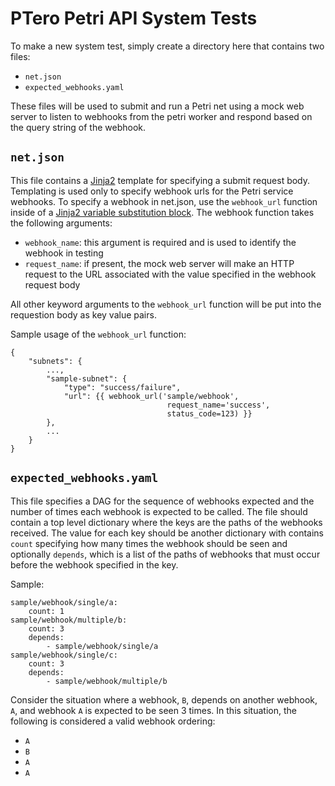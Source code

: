 # PTero Petri API System Tests
To make a new system test, simply create a directory here that contains two
files:

- `net.json`
- `expected_webhooks.yaml`

These files will be used to submit and run a Petri net using a mock web server
to listen to webhooks from the petri worker and respond based on the query
string of the webhook.


## `net.json`
This file contains a [Jinja2](http://jinja.pocoo.org/docs/) template for
specifying a submit request body.  Templating is used only to specify webhook
urls for the Petri service webhooks.  To specify a webhook in net.json, use
the `webhook_url` function inside of a [Jinja2 variable substitution
block](http://jinja.pocoo.org/docs/templates/#variables).  The webhook
function takes the following arguments:

- `webhook_name`: this argument is required and is used to identify the
  webhook in testing
- `request_name`: if present, the mock web server will make an HTTP request to
  the URL associated with the value specified in the webhook request body

All other keyword arguments to the `webhook_url` function will be put into the
requestion body as key value pairs.

Sample usage of the `webhook_url` function:

    {
        "subnets": {
            ...,
            "sample-subnet": {
                "type": "success/failure",
                "url": {{ webhook_url('sample/webhook',
                                       request_name='success',
                                       status_code=123) }}
            },
            ...
        }
    }


## `expected_webhooks.yaml`

This file specifies a DAG for the sequence of webhooks expected and the number
of times each webhook is expected to be called.  The file should contain a top
level dictionary where the keys are the paths of the webhooks received.  The
value for each key should be another dictionary with contains `count`
specifying how many times the webhook should be seen and optionally `depends`,
which is a list of the paths of webhooks that must occur before the webhook
specified in the key.

Sample:

    sample/webhook/single/a:
        count: 1
    sample/webhook/multiple/b:
        count: 3
        depends:
            - sample/webhook/single/a
    sample/webhook/single/c:
        count: 3
        depends:
            - sample/webhook/multiple/b

Consider the situation where a webhook, `B`, depends on another webhook, `A`,
and webhook `A` is expected to be seen 3 times.  In this situation, the
following is considered a valid webhook ordering:

- `A`
- `B`
- `A`
- `A`
